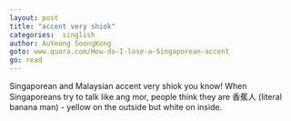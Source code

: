 ```yaml
---
layout: post
title: "accent very shiok"
categories:  singlish 
author: AuYeong SoongKong
goto: www.quora.com/How-do-I-lose-a-Singaporean-accent
go: read
---
```


Singaporean and Malaysian accent very shiok you know! When Singaporeans try to talk like ang mor, people think they are 香蕉人 (literal banana man) - yellow on the outside but white on inside. 
